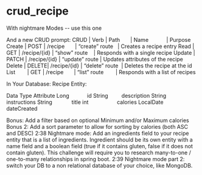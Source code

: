 # crud_recipe
With nightmare Modes -- use this one

And a new CRUD prompt:
CRUD	| Verb	| Path	      | Name	           | Purpose
Create	| POST	| /recipe	      | “create” route   | Creates a recipe entry
Read	| GET	| /recipe/{id} | “show” route	   | Responds with a single recipe
Update	| PATCH	| /recipe/{id} | “update” route | Updates attributes of the recipe
Delete	| DELETE| /recipe/{id} | “delete” route  | Deletes the recipe at the id
List	       | GET	| /recipe	      | “list” route        | Responds with a list of recipes

In Your Database:
Recipe Entity:

Data Type	Attribute
Long	           id
String 	       description
String             instructions
String             title
int                   calories
LocalDate        dateCreated

Bonus: Add a filter based on optional Minimum and/or Maximum calories
Bonus 2: Add a sort parameter to allow for sorting by calories (both ASC and DESC)
2:38
Nightmare mode: Add an ingredients field to your recipe entity that is a list of ingredients. Ingredient should be its own entity with a name field and a boolean field (true if it contains gluten, false if it does not contain gluten). This challenge will require you to research many-to-one / one-to-many relationships in spring boot.
2:39
Nightmare mode part 2: switch your DB to a non relational database of your choice, like MongoDB.
